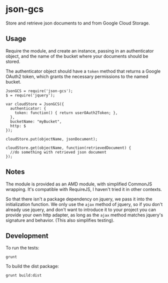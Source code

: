 # json-gcs

Store and retrieve json documents to and from Google Cloud Storage.

## Usage

Require the module, and create an instance, passing in an authenticator
object, and the name of the bucket where your documents should be stored.

The authenticator object should have a `token` method that returns a
Google OAuth2 token, which grants the necessary permissions to the named
bucket.

    JsonGCS = require('json-gcs');
    $ = require('jquery');

    var cloudStore = JsonGCS({
      authenticator: {
        token: function() { return userOAuth2Token; },
      },
      bucketName: "myBucket",
      http: $
    });

    cloudStore.put(objectName, jsonDocument);

    cloudStore.get(objectName, function(retrievedDocument) {
      //do something with retrieved json document
    });

## Notes

The module is provided as an AMD module, with simplified CommonJS wrapping.
It's compatible with RequireJS, I haven't tried it in other contexts.

So that there isn't a package dependency on jquery, we pass it into the
initialization function. We only use the `ajax` method of jquery, so if
you don't already use jquery, and don't want to introduce it to your project
you can provide your own http adapter, as long as the `ajax` method matches
jquery's signature and behavior. (This also simplifies testing).

## Development

To run the tests:

    grunt

To build the dist package:

    grunt build:dist
